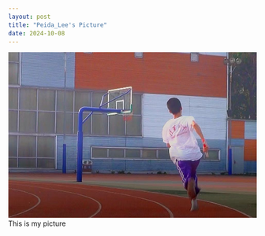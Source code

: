 ```yaml
---
layout: post
title: "Peida_Lee's Picture"
date: 2024-10-08
---
```


  ![Image](./Pictures/picture_1.jpg)
    This is my picture
